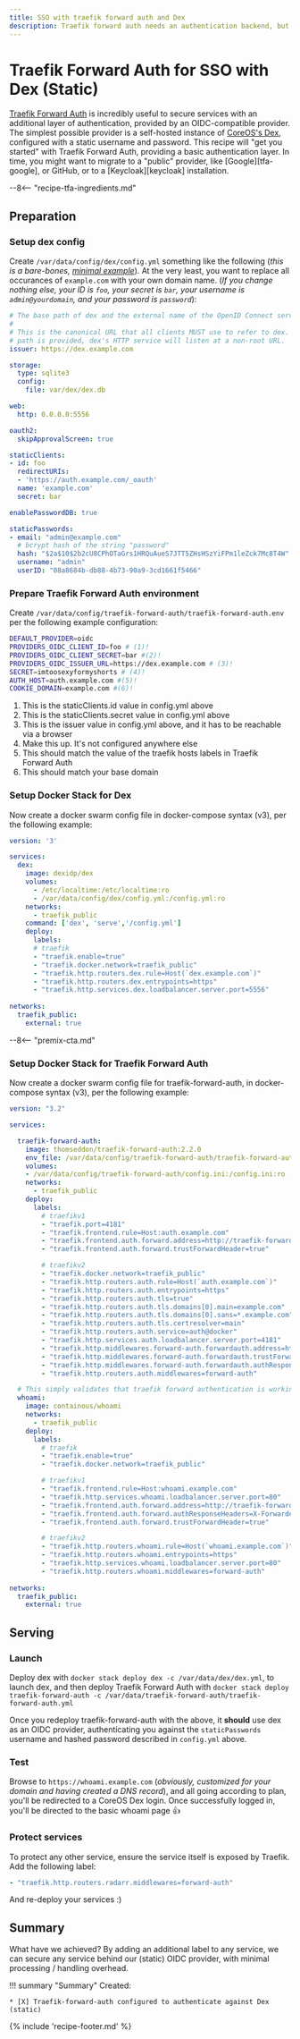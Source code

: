 ```yaml
---
title: SSO with traefik forward auth and Dex
description: Traefik forward auth needs an authentication backend, but if you don't want to use a cloud provider, you can setup your own simple OIDC backend, using Dex.
---
```

# Traefik Forward Auth for SSO with Dex (Static)

[Traefik Forward Auth](/docker-swarm/traefik-forward-auth/) is incredibly useful to secure services with an additional layer of authentication, provided by an OIDC-compatible provider. The simplest possible provider is a self-hosted instance of [CoreOS's Dex](https://github.com/dexidp/dex), configured with a static username and password. This recipe will "get you started" with Traefik Forward Auth, providing a basic authentication layer. In time, you might want to migrate to a "public" provider, like [Google][tfa-google], or GitHub, or to a [Keycloak][keycloak] installation.

--8<-- "recipe-tfa-ingredients.md"

## Preparation

### Setup dex config

Create `/var/data/config/dex/config.yml` something like the following (*this is a bare-bones, [minimal example](https://github.com/dexidp/dex/blob/master/config.dev.yaml)*). At the very least, you want to replace all occurances of `example.com` with your own domain name. (*If you change nothing else, your ID is `foo`, your secret is `bar`, your username is `admin@yourdomain`, and your password is `password`*):

```yaml
# The base path of dex and the external name of the OpenID Connect service.
#
# This is the canonical URL that all clients MUST use to refer to dex. If a
# path is provided, dex's HTTP service will listen at a non-root URL.
issuer: https://dex.example.com

storage:
  type: sqlite3
  config:
    file: var/dex/dex.db

web:
  http: 0.0.0.0:5556

oauth2:
  skipApprovalScreen: true

staticClients:
- id: foo
  redirectURIs:
  - 'https://auth.example.com/_oauth'
  name: 'example.com'
  secret: bar

enablePasswordDB: true

staticPasswords:
- email: "admin@example.com"
  # bcrypt hash of the string "password"
  hash: "$2a$10$2b2cU8CPhOTaGrs1HRQuAueS7JTT5ZHsHSzYiFPm1leZck7Mc8T4W"
  username: "admin"
  userID: "08a8684b-db88-4b73-90a9-3cd1661f5466"
```

### Prepare Traefik Forward Auth environment

Create `/var/data/config/traefik-forward-auth/traefik-forward-auth.env` per the following example configuration:

```bash
DEFAULT_PROVIDER=oidc
PROVIDERS_OIDC_CLIENT_ID=foo # (1)!
PROVIDERS_OIDC_CLIENT_SECRET=bar #(2)!
PROVIDERS_OIDC_ISSUER_URL=https://dex.example.com # (3)!
SECRET=imtoosexyformyshorts # (4)! 
AUTH_HOST=auth.example.com #(5)! 
COOKIE_DOMAIN=example.com #(6)!
```

1. This is the staticClients.id value in config.yml above
2. This is the staticClients.secret value in config.yml above
3. This is the issuer value in config.yml above, and it has to be reachable via a browser
4. Make this up. It's not configured anywhere else
5. This should match the value of the traefik hosts labels in Traefik Forward Auth
6. This should match your base domain

### Setup Docker Stack for Dex

Now create a docker swarm config file in docker-compose syntax (v3), per the following example:

```yaml
version: '3'

services:
  dex:
    image: dexidp/dex
    volumes:
      - /etc/localtime:/etc/localtime:ro    
      - /var/data/config/dex/config.yml:/config.yml:ro
    networks:
      - traefik_public
    command: ['dex', 'serve','/config.yml']
    deploy:
      labels:
      # traefik
      - "traefik.enable=true"
      - "traefik.docker.network=traefik_public"
      - "traefik.http.routers.dex.rule=Host(`dex.example.com`)"
      - "traefik.http.routers.dex.entrypoints=https"
      - "traefik.http.services.dex.loadbalancer.server.port=5556"  
       
networks:
  traefik_public:
    external: true
```

--8<-- "premix-cta.md"

### Setup Docker Stack for Traefik Forward Auth

Now create a docker swarm config file for traefik-forward-auth, in docker-compose syntax (v3), per the following example:

```yaml
version: "3.2"

services:

  traefik-forward-auth:
    image: thomseddon/traefik-forward-auth:2.2.0
    env_file: /var/data/config/traefik-forward-auth/traefik-forward-auth.env
    volumes:
    - /var/data/config/traefik-forward-auth/config.ini:/config.ini:ro
    networks:
      - traefik_public
    deploy:
      labels:
        # traefikv1
        - "traefik.port=4181"
        - "traefik.frontend.rule=Host:auth.example.com"
        - "traefik.frontend.auth.forward.address=http://traefik-forward-auth:4181"
        - "traefik.frontend.auth.forward.trustForwardHeader=true"

        # traefikv2
        - "traefik.docker.network=traefik_public"
        - "traefik.http.routers.auth.rule=Host(`auth.example.com`)"
        - "traefik.http.routers.auth.entrypoints=https"
        - "traefik.http.routers.auth.tls=true"
        - "traefik.http.routers.auth.tls.domains[0].main=example.com"
        - "traefik.http.routers.auth.tls.domains[0].sans=*.example.com"        
        - "traefik.http.routers.auth.tls.certresolver=main"
        - "traefik.http.routers.auth.service=auth@docker"
        - "traefik.http.services.auth.loadbalancer.server.port=4181"
        - "traefik.http.middlewares.forward-auth.forwardauth.address=http://traefik-forward-auth:4181"
        - "traefik.http.middlewares.forward-auth.forwardauth.trustForwardHeader=true"
        - "traefik.http.middlewares.forward-auth.forwardauth.authResponseHeaders=X-Forwarded-User"
        - "traefik.http.routers.auth.middlewares=forward-auth"

  # This simply validates that traefik forward authentication is working
  whoami:
    image: containous/whoami
    networks:
      - traefik_public
    deploy:
      labels:
        # traefik
        - "traefik.enable=true"
        - "traefik.docker.network=traefik_public"

        # traefikv1
        - "traefik.frontend.rule=Host:whoami.example.com"
        - "traefik.http.services.whoami.loadbalancer.server.port=80"
        - "traefik.frontend.auth.forward.address=http://traefik-forward-auth:4181"
        - "traefik.frontend.auth.forward.authResponseHeaders=X-Forwarded-User"
        - "traefik.frontend.auth.forward.trustForwardHeader=true"

        # traefikv2
        - "traefik.http.routers.whoami.rule=Host(`whoami.example.com`)"
        - "traefik.http.routers.whoami.entrypoints=https"
        - "traefik.http.services.whoami.loadbalancer.server.port=80"
        - "traefik.http.routers.whoami.middlewares=forward-auth"
        
networks:
  traefik_public:
    external: true
```

## Serving

### Launch

Deploy dex with `docker stack deploy dex -c /var/data/dex/dex.yml`, to launch dex, and then deploy Traefik Forward Auth with `docker stack deploy traefik-forward-auth -c /var/data/traefik-forward-auth/traefik-forward-auth.yml`

Once you redeploy traefik-forward-auth with the above, it **should** use dex as an OIDC provider, authenticating you against the `staticPasswords` username and hashed password described in `config.yml` above.

### Test

Browse to `https://whoami.example.com` (*obviously, customized for your domain and having created a DNS record*), and all going according to plan, you'll be redirected to a CoreOS Dex login. Once successfully logged in, you'll be directed to the basic whoami page :thumbsup:

### Protect services

To protect any other service, ensure the service itself is exposed by Traefik. Add the following label:

```yaml
- "traefik.http.routers.radarr.middlewares=forward-auth"
```

And re-deploy your services :)

## Summary

What have we achieved? By adding an additional label to any service, we can secure any service behind our (static) OIDC provider, with minimal processing / handling overhead.

!!! summary "Summary"
    Created:

    * [X] Traefik-forward-auth configured to authenticate against Dex (static)

[^1]: You can remove the `whoami` container once you know Traefik Forward Auth is working properly

{% include 'recipe-footer.md' %}
